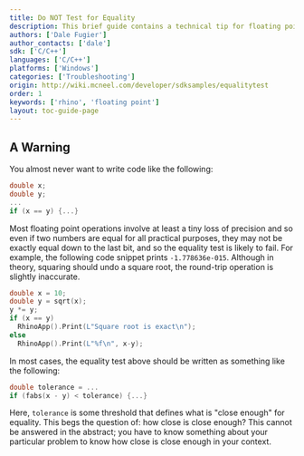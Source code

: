 ```yaml
---
title: Do NOT Test for Equality
description: This brief guide contains a technical tip for floating point programming.
authors: ['Dale Fugier']
author_contacts: ['dale']
sdk: ['C/C++']
languages: ['C/C++']
platforms: ['Windows']
categories: ['Troubleshooting']
origin: http://wiki.mcneel.com/developer/sdksamples/equalitytest
order: 1
keywords: ['rhino', 'floating point']
layout: toc-guide-page
---
```


 
## A Warning

You almost never want to write code like the following:

```cpp
double x;
double y;
...
if (x == y) {...}
```

Most floating point operations involve at least a tiny loss of precision and so even if two numbers are equal for all practical purposes, they may not be exactly equal down to the last bit, and so the equality test is likely to fail.  For example, the following code snippet prints `-1.778636e-015`.  Although in theory, squaring should undo a square root, the round-trip operation is slightly inaccurate.

```cpp
double x = 10;
double y = sqrt(x);
y *= y;
if (x == y)
  RhinoApp().Print(L"Square root is exact\n");
else
  RhinoApp().Print(L"%f\n", x-y);
```

In most cases, the equality test above should be written as something like the following:

```cpp
double tolerance = ...
if (fabs(x - y) < tolerance) {...}
```

Here, `tolerance` is some threshold that defines what is "close enough" for equality.  This begs the question of: how close is close enough?  This cannot be answered in the abstract; you have to know something about your particular problem to know how close is close enough in your context.

